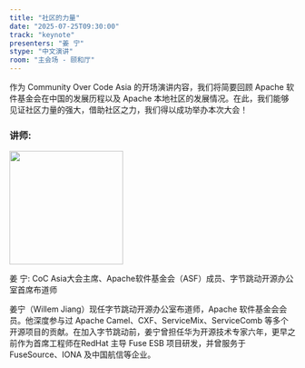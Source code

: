 ```yaml
---
title: "社区的力量"
date: "2025-07-25T09:30:00"
track: "keynote"
presenters: "姜 宁"
stype: "中文演讲"
room: "主会场 - 颐和厅"
---
```


作为 Community Over Code Asia 的开场演讲内容，我们将简要回顾 Apache 软件基金会在中国的发展历程以及 Apache 本地社区的发展情况。在此，我们能够见证社区力量的强大，借助社区之力，我们得以成功举办本次大会！

### 讲师:


<img src="https://sessionize.com/image/7248-400o400o1-BjZnK4uk17L2eC9ZJkMqHU.png" width="200" /><br/>

姜 宁: CoC Asia大会主席、Apache软件基金会（ASF）成员、字节跳动开源办公室首席布道师

姜宁（Willem Jiang）现任字节跳动开源办公室布道师，Apache 软件基金会会员。他深度参与过 Apache Camel、CXF、ServiceMix、ServiceComb 等多个开源项目的贡献。在加入字节跳动前，姜宁曾担任华为开源技术专家六年，更早之前作为首席工程师在RedHat 主导 Fuse ESB 项目研发，并曾服务于 FuseSource、IONA 及中国航信等企业。